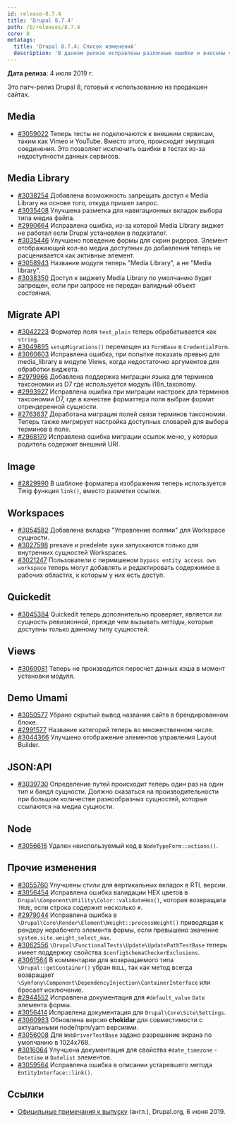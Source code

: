 ```yaml
---
id: release-8.7.4
title: 'Drupal 8.7.4'
path: /8/releases/8.7.4
core: 8
metatags:
  title: 'Drupal 8.7.4: Список изменений'
  description: 'В данном релизе исправлены различные ошибки и внесены улучшения.'
---
```


**Дата релиза**: 4 июля 2019 г.

Это патч-релиз Drupal 8, готовый к использованию на продакшен сайтах.

## Media

- [#3059022](https://www.drupal.org/node/3059022) Теперь тесты не подключаются к внешним сервисам, таким как Vimeo и YouTube. Вместо этого, происходит эмуляция соединения. Это позволяет исключить ошибки в тестах из-за недоступности данных сервисов.

## Media Library

- [#3038254](https://www.drupal.org/node/3038254) Добавлена возможность запрещать доступ к Media Library на основе того, откуда пришел запрос.
- [#3035408](https://www.drupal.org/node/3035408) Улучшена разметка для навигационных вкладок выбора типа медиа файла.
- [#2990664](https://www.drupal.org/node/2990664) Исправлена ошибка, из-за которой Media Library виджет не работал если Drupal установлен в подкаталог.
- [#3035446](https://www.drupal.org/node/3035446) Улучшено поведение формы для скрин ридеров. Элемент отображающий кол-во медиа доступных до добавления теперь не расценивается как активные элемент.
- [#3058943](https://www.drupal.org/node/3058943) Название модуля теперь "Media Library", а не "Media library".
- [#3038350](https://www.drupal.org/node/3038350) Доступ к виджету Media Library по умолчанию будет запрещен, если при запросе не передан валидный объект состояния.

## Migrate API

- [#3042223](https://www.drupal.org/node/3042223) Форматер поля `text_plain` теперь обрабатывается как `string`.
- [#3049895](https://www.drupal.org/node/3049895) `setupMigrations()` перемещен из `FormBase` в `CredentialForm`.
- [#3060603](https://www.drupal.org/node/3060603) Исправлена ошибка, при попытке показать превью для media_library в модуле Views, когда недостаточно аргументов для обработки виджета.
- [#2979966](https://www.drupal.org/node/2979966) Добавлена поддержка миграции языка для терминов таксономии из D7 где используется модуль i18n_taxonomy.
- [#2993927](https://www.drupal.org/node/2993927) Исправлена ошибка при миграции настроек для терминов таксономии D7, где в качестве форматтера поля выбран формат отрендеренной сущности.
- [#2763637](https://www.drupal.org/node/2763637) Доработана миграция полей связи терминов таксономии. Теперь также мигрирует настройка доступных словарей для выбора терминов в поле.
- [#2968170](https://www.drupal.org/node/2968170) Исправлена ошибка миграции ссылок меню, у которых родитель содержит внешний URI.

## Image

- [#2829990](https://www.drupal.org/node/2829990) В шаблоне форматера изображения теперь используется Twig функция `link()`, вместо разметки ссылки.

## Workspaces

- [#3054582](https://www.drupal.org/node/3054582) Добавлена вкладка "Управление полями" для Workspace сущности.
- [#3027598](https://www.drupal.org/node/3027598) presave и predelete хуки запускаются только для внутренних сущностей Workspaces.
- [#3021247](https://www.drupal.org/node/3021247) Пользователи с пермишеном `bypass entity access own workspace` теперь могут добавлять и редактировать содержимое в рабочих областях, к которым у них есть доступ.

## Quickedit

- [#3045384](https://www.drupal.org/node/3045384) Quickedit теперь дополнительно проверяет, является ли сущность ревизионной, прежде чем вызывать методы, которые доступны только данному типу сущностей.

## Views

- [#3060081](https://www.drupal.org/node/3060081) Теперь не производится пересчет данных кэша в момент установки модуля.

## Demo Umami

- [#3050577](https://www.drupal.org/node/3050577) Убрано скрытый вывод названия сайта в брендированном блоке.
- [#2991577](https://www.drupal.org/node/2991577) Название категорий теперь во множественном числе.
- [#3044366](https://www.drupal.org/node/3044366) Улучшено отображение элементов управления Layout Builder.

## JSON:API

- [#3039730](https://www.drupal.org/node/3039730) Определение путей происходит теперь один раз на один тип и бандл сущности. Должно сказаться на производительности при большом количестве разнообразных сущностей, которые ссылаются на медиа сущности.

## Node

- [#3056616](https://www.drupal.org/node/3056616) Удален неиспользуемый код в `NodeTypeForm::actions()`.

## Прочие изменения

- [#3055760](https://www.drupal.org/node/3055760) Улучшены стили для вертикальных вкладок в RTL версии.
- [#3056454](https://www.drupal.org/node/3056454) Исправлена ошибка валидации HEX цветов в `Drupal\Component\Utility\Color::validateHex()`, которая возвращала `TRUE`, если строка содержит несколько `#`.
- [#2979044](https://www.drupal.org/node/2979044) Исправлена ошибка в `\Drupal\Core\Render\Element\Weight::processWeight()` приводящая к рендеру нерабочего элемента формы, если превышено значение `system.site.weight_select_max`.
- [#3062556](https://www.drupal.org/node/3062556) `\Drupal\FunctionalTests\Update\UpdatePathTestBase` теперь имеет поддержку свойства `$configSchemaCheckerExclusions`.
- [#3061564](https://www.drupal.org/node/3061564) В комментарии для возвращаемого типа `\Drupal::getContainer()` убран `NULL`, так как метод всегда возвращает `\Symfony\Component\DependencyInjection\ContainerInterface` или бросает исключение.
- [#2944552](https://www.drupal.org/node/2944552) Исправлена документация для `#default_value` `Date` элемента формы.
- [#3056414](https://www.drupal.org/node/3056414) Исправлена документация для `Drupal\Core\Site\Settings`.
- [#3060983](https://www.drupal.org/node/3060983) Обновлена версия **chokidar** для совместимости с актуальными node/npm/yarn версиями.
- [#3056008](https://www.drupal.org/node/3056008) Для `WebDriverTestBase` задано разрешение экрана по умолчанию в 1024x768.
- [#3016064](https://www.drupal.org/node/3016064) Улучшена документация для свойства `#date_timezone` - `Detetime` и `Datelist` элементов.
- [#3059564](https://www.drupal.org/node/3059564) Исправлена ошибка в описании устаревшего метода `EntityInterface::link()`.

## Ссылки

- [Официльные примечания к выпуску](https://www.drupal.org/project/drupal/releases/8.7.4) (англ.), Drupal.org, 6 июня 2019.
